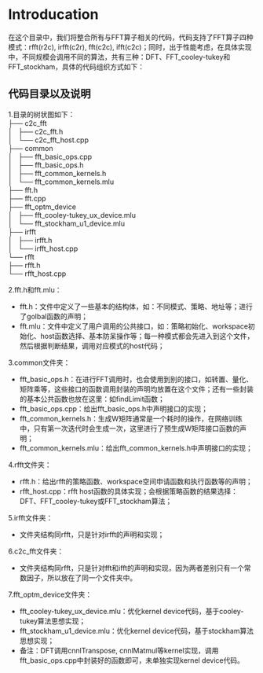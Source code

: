 # Introducation

在这个目录中，我们将整合所有与FFT算子相关的代码，代码支持了FFT算子四种模式：rfft(r2c), irfft(c2r), fft(c2c), ifft(c2c)；同时，出于性能考虑，在具体实现中，不同规模会调用不同的算法，共有三种：DFT、FFT_cooley-tukey和FFT_stockham，具体的代码组织方式如下：

## 代码目录以及说明

1.目录的树状图如下： <br>
  ├── c2c_fft <br>
  │   ├── c2c_fft.h <br>
  │   └── c2c_fft_host.cpp <br>
  ├── common <br>
  │   ├── fft_basic_ops.cpp <br>
  │   ├── fft_basic_ops.h <br>
  │   ├── fft_common_kernels.h <br>
  │   └── fft_common_kernels.mlu <br>
  ├── fft.h <br>
  ├── fft.cpp <br>
  ├── fft_optm_device <br>
  │   ├── fft_cooley-tukey_ux_device.mlu <br>
  │   └── fft_stockham_u1_device.mlu <br> 
  ├── irfft <br>
  │   ├── irfft.h <br>
  │   └── irfft_host.cpp <br>
  └── rfft <br>
      ├── rfft.h <br>
          └── rfft_host.cpp <br>

2.fft.h和fft.mlu：
   * fft.h：文件中定义了一些基本的结构体，如：不同模式、策略、地址等；进行了golbal函数的声明；
   * fft.mlu：文件中定义了用户调用的公共接口，如：策略初始化、workspace初始化、host函数选择、基本防呆操作等；每一种模式都会先进入到这个文件，然后根据判断结果，调用对应模式的host代码；

3.common文件夹：
   * fft_basic_ops.h：在进行FFT调用时，也会使用到别的接口，如转置、量化、矩阵乘等，这些接口的函数调用封装的声明均放置在这个文件；还有一些封装的基本公共函数也放在这里：如findLimit函数；
   * fft_basic_ops.cpp：给出fft_basic_ops.h中声明接口的实现；
   * fft_common_kernels.h：生成W矩阵通常是一个耗时的操作，在网络训练中，只有第一次迭代时会生成一次，这里进行了预生成W矩阵接口函数的声明；
   * fft_common_kernels.mlu：给出fft_common_kernels.h中声明接口的实现；

4.rfft文件夹：
   * rfft.h：给出rfft的策略函数、workspace空间申请函数和执行函数等的声明；
   * rfft_host.cpp：rfft host函数的具体实现；会根据策略函数的结果选择：DFT、FFT_cooley-tukey或FFT_stockham算法；

5.irfft文件夹：
   * 文件夹结构同rfft，只是针对irfft的声明和实现；

6.c2c_fft文件夹：
   * 文件夹结构同rfft，只是针对fft和ifft的声明和实现，因为两者差别只有一个常数因子，所以放在了同一个文件夹中。

7.fft_optm_device文件夹：
   * fft_cooley-tukey_ux_device.mlu：优化kernel device代码，基于cooley-tukey算法思想实现；
   * fft_stockham_u1_device.mlu：优化kernel device代码，基于stockham算法思想实现；
   * 备注：DFT调用cnnlTranspose, cnnlMatmul等kernel实现，调用fft_basic_ops.cpp中封装好的函数即可，未单独实现kernel device代码。

